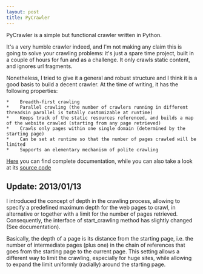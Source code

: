 ```yaml
---
layout: post
title: PyCrawler
---
```


PyCrawler is a simple but functional crawler written in Python.

It's a very humble crawler indeed, and I'm not making any claim this is going to solve your crawling problems: it's just a spare time project, built in a couple of hours for fun and as a challenge. It only crawls static content, and ignores url fragments.

Nonetheless, I tried to give it a general and robust structure and I think it is a good basis to build a decent crawler.
At the time of writing, it has the following properties:

	*    Breadth-first crawling
	*    Parallel crawling (the number of crawlers running in different threadsin parallel is totally customizable at runtime)
	*    Keeps track of the static resources referenced, and builds a map of the website crawled (starting from any page retrieved)
	*    Crawls only pages within one single domain (determined by the starting page)
	*    Can be set at runtime so that the number of pages crawled will be limited
	*    Supports an elementary mechanism of polite crawling

[Here](http://mlarocca.github.com/PyCrawler/) you can find complete documentation, while you can also take a look at its [source code](http://github.com/mlarocca/PyCrawler/)

## Update: 2013/01/13


I introduced the concept of depth in the crawling process, allowing to specify a predefined maximum depth for the web pages to crawl, in alternative or together with a limit for the number of pages retrieved. Consequently, the interface of start_crawling method has slightly changed (See documentation).

Basically, the depth of a page is its distance from the starting page, i.e. the number of intermediate pages (plus one) in the chain of references that goes from the starting page to the current page. This setting allows a different way to limit the crawling, especially for huge sites, while allowing to expand the limit uniformly (radially) around the starting page.
